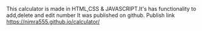 This calculator is made in HTML,CSS & JAVASCRIPT.It's has functionality to add,delete and edit number
It was published on github.
Publish link
https://nimra555.github.io/calculator/
